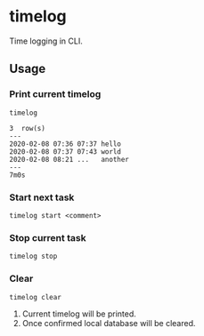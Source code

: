 # timelog

Time logging in CLI.

## Usage


### Print current timelog

```
timelog
```


```
3  row(s)
---
2020-02-08 07:36 07:37 hello
2020-02-08 07:37 07:43 world
2020-02-08 08:21 ...   another
---
7m0s
```

### Start next task

```
timelog start <comment>
```

### Stop current task

```
timelog stop
```

### Clear

```
timelog clear
```

1. Current timelog will be printed.
2. Once confirmed local database will be cleared.
